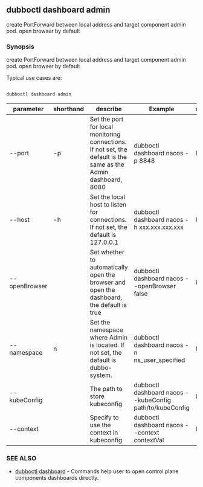 ## dubboctl dashboard admin

create PortForward between local address and target component admin pod. open browser by default

### Synopsis

create PortForward between local address and target component admin pod. open browser by default

Typical use cases are:

```sh

dubboctl dashboard admin

```

| parameter     | shorthand | describe                                                                                                        | Example                                                  | required |
|---------------|-----------|-----------------------------------------------------------------------------------------------------------------|----------------------------------------------------------|----------|
| --port        | -p        | Set the port for local monitoring connections. If not set, the default is the same as the Admin dashboard, 8080 | dubboctl  dashboard nacos -p 8848                        | No       |
| --host        | -h        | Set the local host to listen for connections. If not set, the default is 127.0.0.1                              | dubboctl dashboard nacos -h xxx.xxx.xxx.xxx              | No       |
| --openBrowser |           | Set whether to automatically open the browser and open the dashboard, the default is true                       | dubboctl dashboard nacos --openBrowser false             | No       |
| --namespace   | n         | Set the namespace where Admin is located. If not set, the default is dubbo-system.                              | dubboctl dashboard nacos -n ns_user_specified            | No       |
| --kubeConfig  |           | The path to store kubeconfig                                                                                    | dubboctl dashboard nacos --kubeConfig path/to/kubeConfig | No       |
| --context     |           | Specify to use the context in kubeconfig                                                                        | dubboctl dashboard nacos --context contextVal            | No       |

###   

### SEE ALSO

* [dubboctl dashboard](dubboctl_dashboard.md) - Commands help user to open control plane components dashboards directly.